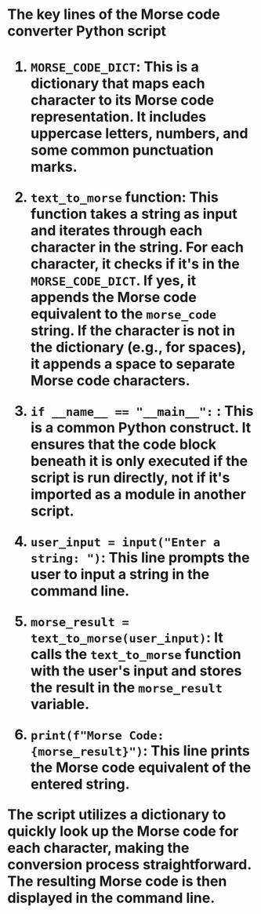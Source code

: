 <h1> The key lines of the Morse code converter Python script <h1>

1. `MORSE_CODE_DICT`: This is a dictionary that maps each character to its Morse code representation. It includes uppercase letters, numbers, and some common punctuation marks.

2. `text_to_morse` function: This function takes a string as input and iterates through each character in the string. For each character, it checks if it's in the `MORSE_CODE_DICT`. If yes, it appends the Morse code equivalent to the `morse_code` string. If the character is not in the dictionary (e.g., for spaces), it appends a space to separate Morse code characters.

3. `if __name__ == "__main__":` : This is a common Python construct. It ensures that the code block beneath it is only executed if the script is run directly, not if it's imported as a module in another script.

4. `user_input = input("Enter a string: ")`: This line prompts the user to input a string in the command line.

5. `morse_result = text_to_morse(user_input)`: It calls the `text_to_morse` function with the user's input and stores the result in the `morse_result` variable.

6. `print(f"Morse Code: {morse_result}")`: This line prints the Morse code equivalent of the entered string.

The script utilizes a dictionary to quickly look up the Morse code for each character, making the conversion process straightforward. The resulting Morse code is then displayed in the command line.